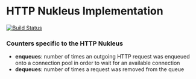 # HTTP Nukleus Implementation

[![Build Status][build-status-image]][build-status]

[build-status-image]: https://travis-ci.org/reaktivity/nukleus-http.java.svg?branch=develop
[build-status]: https://travis-ci.org/reaktivity/nukleus-http.java

### Counters specific to the HTTP Nukleus

- **enqueues**: number of times an outgoing HTTP request was enqueued onto a connection pool in order to wait for an available connection
- **dequeues**: number of times a request was removed from the queue

